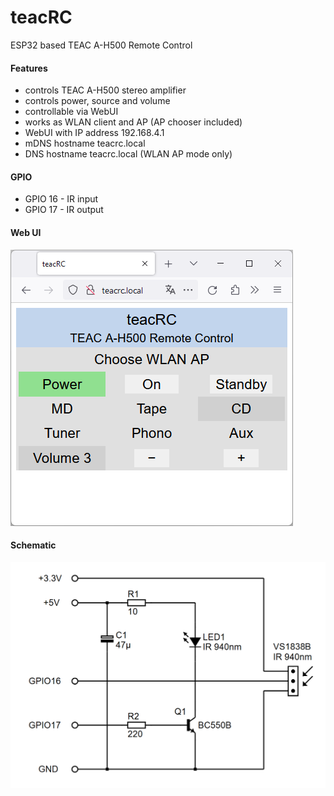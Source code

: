 # teacRC
ESP32 based TEAC A-H500 Remote Control
#### Features
* controls TEAC A-H500 stereo amplifier
* controls power, source and volume
* controllable via WebUI
* works as WLAN client and AP (AP chooser included)
* WebUI with IP address 192.168.4.1
* mDNS hostname teacrc.local
* DNS hostname teacrc.local (WLAN AP mode only)
#### GPIO
* GPIO 16 - IR input
* GPIO 17 - IR output
#### Web UI
![IMAGE ALT TEXT HERE](documentation/webUI.png)
#### Schematic
![IMAGE ALT TEXT HERE](documentation/teacRC.png)